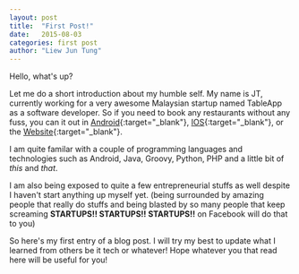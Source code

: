 ```yaml
---
layout: post
title:  "First Post!"
date:   2015-08-03
categories: first post
author: "Liew Jun Tung"
---
```

Hello, what's up?

Let me do a short introduction about my humble self. My name is JT, currently working for a very awesome Malaysian startup named TableApp as a software developer. So if you need to book any restaurants without any fuss, you can it out in [Android][android-app]{:target="_blank"}, [IOS][ios-app]{:target="_blank"}, or the [Website][tableapp]{:target="_blank"}. 

I am quite familar with a couple of programming languages and technologies such as Android, Java, Groovy, Python, PHP and a little bit of *this* and *that*. 

I am also being exposed to quite a few entrepreneurial stuffs as well despite I haven't start anything up myself yet. (being surrounded by amazing people that really do stuffs and being blasted by so many people that keep screaming **STARTUPS!! STARTUPS!! STARTUPS!!** on Facebook will do that to you)

So here's my first entry of a blog post. I will try my best to update what I learned from others be it tech or whatever! Hope whatever you that read here will be useful for you! 

[android-app]: https://play.google.com/store/apps/details?id=com.tableapp.android
[ios-app]: https://itunes.apple.com/my/app/tableapp-restaurant-reservations/id743755890?mt=8
[tableapp]: https://www.tableapp.com